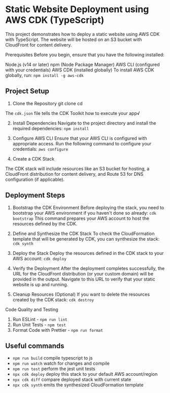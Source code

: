 # Static Website Deployment using AWS CDK (TypeScript)

This project demonstrates how to deploy a static website using AWS CDK with TypeScript. The website will be hosted on an S3 bucket with CloudFront for content delivery.

Prerequisites
Before you begin, ensure that you have the following installed:

Node.js (v14 or later)
npm (Node Package Manager)
AWS CLI (configured with your credentials)
AWS CDK (installed globally)
To install AWS CDK globally, run:
`npm install -g aws-cdk`

## Project Setup
1. Clone the Repository
git clone <repository-url>
cd <repository-directory>

The `cdk.json` file tells the CDK Toolkit how to execute your app√

2. Install Dependencies
Navigate to the project directory and install the required dependencies:
`npm install`

4. Configure AWS CLI
Ensure that your AWS CLI is configured with appropriate access. Run the following command to configure your credentials:
`aws configure`
5. Create a CDK Stack

The CDK stack will include resources like an S3 bucket for hosting, a CloudFront distribution for content delivery, and Route 53 for DNS configuration (if applicable).

## Deployment Steps
1. Bootstrap the CDK Environment
Before deploying the stack, you need to bootstrap your AWS environment if you haven't done so already:
`cdk bootstrap`
This command prepares your AWS account to host the resources defined by the CDK.

2. Define and Synthesize the CDK Stack
To check the CloudFormation template that will be generated by CDK, you can synthesize the stack:
`cdk synth`

3. Deploy the Stack
Deploy the resources defined in the CDK stack to your AWS account:
`cdk deploy`

4. Verify the Deployment
After the deployment completes successfully, the URL for the CloudFront distribution (or your custom domain) will be provided in the output. Navigate to this URL to verify that your static website is up and running.

5. Cleanup Resources (Optional)
If you want to delete the resources created by the CDK stack:
`cdk destroy`

Code Quality and Testing
1. Run ESLint - `npm run lint`
2. Run Unit Tests - `npm test`
3. Format Code with Prettier - `npm run format`


## Useful commands

* `npm run build`   compile typescript to js
* `npm run watch`   watch for changes and compile
* `npm run test`    perform the jest unit tests
* `npx cdk deploy`  deploy this stack to your default AWS account/region
* `npx cdk diff`    compare deployed stack with current state
* `npx cdk synth`   emits the synthesized CloudFormation template
